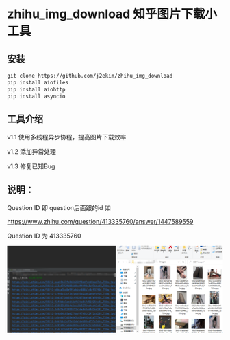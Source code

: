 # zhihu_img_download 知乎图片下载小工具

## 安装
    git clone https://github.com/j2ekim/zhihu_img_download
    pip install aiofiles
    pip install aiohttp
    pip install asyncio

## 工具介绍 
  v1.1 使用多线程异步协程，提高图片下载效率

  v1.2 添加异常处理

  v1.3 修复已知Bug
  
## 说明：
Question ID 即 question后面跟的id
如

https://www.zhihu.com/question/413335760/answer/1447589559

Question ID 为 413335760

![image](./img2.png)
